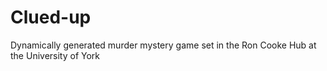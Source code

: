 # Clued-up
Dynamically generated murder mystery game set in the Ron Cooke Hub at the University of York
